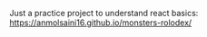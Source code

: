 Just a practice project to understand react basics:
https://anmolsaini16.github.io/monsters-rolodex/
